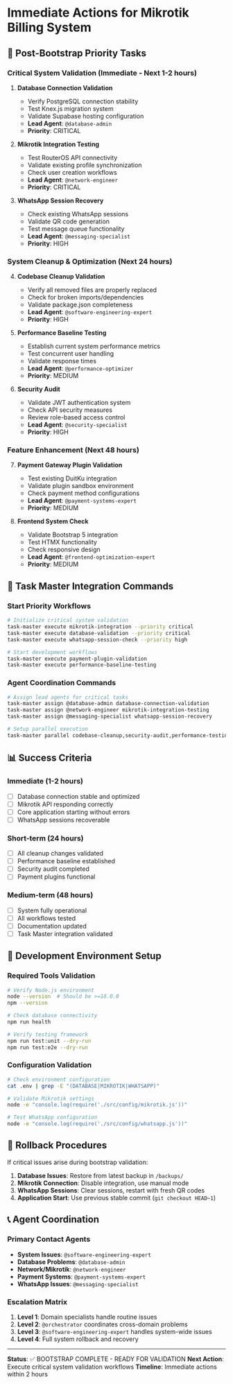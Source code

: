 # Immediate Actions for Mikrotik Billing System

## 🚀 Post-Bootstrap Priority Tasks

### Critical System Validation (Immediate - Next 1-2 hours)

1. **Database Connection Validation**
   - Verify PostgreSQL connection stability
   - Test Knex.js migration system
   - Validate Supabase hosting configuration
   - **Lead Agent**: `@database-admin`
   - **Priority**: CRITICAL

2. **Mikrotik Integration Testing**
   - Test RouterOS API connectivity
   - Validate existing profile synchronization
   - Check user creation workflows
   - **Lead Agent**: `@network-engineer`
   - **Priority**: CRITICAL

3. **WhatsApp Session Recovery**
   - Check existing WhatsApp sessions
   - Validate QR code generation
   - Test message queue functionality
   - **Lead Agent**: `@messaging-specialist`
   - **Priority**: HIGH

### System Cleanup & Optimization (Next 24 hours)

4. **Codebase Cleanup Validation**
   - Verify all removed files are properly replaced
   - Check for broken imports/dependencies
   - Validate package.json completeness
   - **Lead Agent**: `@software-engineering-expert`
   - **Priority**: HIGH

5. **Performance Baseline Testing**
   - Establish current system performance metrics
   - Test concurrent user handling
   - Validate response times
   - **Lead Agent**: `@performance-optimizer`
   - **Priority**: MEDIUM

6. **Security Audit**
   - Validate JWT authentication system
   - Check API security measures
   - Review role-based access control
   - **Lead Agent**: `@security-specialist`
   - **Priority**: HIGH

### Feature Enhancement (Next 48 hours)

7. **Payment Gateway Plugin Validation**
   - Test existing DuitKu integration
   - Validate plugin sandbox environment
   - Check payment method configurations
   - **Lead Agent**: `@payment-systems-expert`
   - **Priority**: MEDIUM

8. **Frontend System Check**
   - Validate Bootstrap 5 integration
   - Test HTMX functionality
   - Check responsive design
   - **Lead Agent**: `@frontend-optimization-expert`
   - **Priority**: MEDIUM

## 🎯 Task Master Integration Commands

### Start Priority Workflows
```bash
# Initialize critical system validation
task-master execute mikrotik-integration --priority critical
task-master execute database-validation --priority critical
task-master execute whatsapp-session-check --priority high

# Start development workflows
task-master execute payment-plugin-validation
task-master execute performance-baseline-testing
```

### Agent Coordination Commands
```bash
# Assign lead agents for critical tasks
task-master assign @database-admin database-connection-validation
task-master assign @network-engineer mikrotik-integration-testing
task-master assign @messaging-specialist whatsapp-session-recovery

# Setup parallel execution
task-master parallel codebase-cleanup,security-audit,performance-testing
```

## 📊 Success Criteria

### Immediate (1-2 hours)
- [ ] Database connection stable and optimized
- [ ] Mikrotik API responding correctly
- [ ] Core application starting without errors
- [ ] WhatsApp sessions recoverable

### Short-term (24 hours)
- [ ] All cleanup changes validated
- [ ] Performance baseline established
- [ ] Security audit completed
- [ ] Payment plugins functional

### Medium-term (48 hours)
- [ ] System fully operational
- [ ] All workflows tested
- [ ] Documentation updated
- [ ] Task Master integration validated

## 🔧 Development Environment Setup

### Required Tools Validation
```bash
# Verify Node.js environment
node --version  # Should be >=18.0.0
npm --version

# Check database connectivity
npm run health

# Verify testing framework
npm run test:unit --dry-run
npm run test:e2e --dry-run
```

### Configuration Validation
```bash
# Check environment configuration
cat .env | grep -E "(DATABASE|MIKROTIK|WHATSAPP)"

# Validate Mikrotik settings
node -e "console.log(require('./src/config/mikrotik.js'))"

# Test WhatsApp configuration
node -e "console.log(require('./src/config/whatsapp.js'))"
```

## 🚨 Rollback Procedures

If critical issues arise during bootstrap validation:

1. **Database Issues**: Restore from latest backup in `/backups/`
2. **Mikrotik Connection**: Disable integration, use manual mode
3. **WhatsApp Sessions**: Clear sessions, restart with fresh QR codes
4. **Application Start**: Use previous stable commit (`git checkout HEAD~1`)

## 📞 Agent Coordination

### Primary Contact Agents
- **System Issues**: `@software-engineering-expert`
- **Database Problems**: `@database-admin`
- **Network/Mikrotik**: `@network-engineer`
- **Payment Systems**: `@payment-systems-expert`
- **WhatsApp Issues**: `@messaging-specialist`

### Escalation Matrix
1. **Level 1**: Domain specialists handle routine issues
2. **Level 2**: `@orchestrator` coordinates cross-domain problems
3. **Level 3**: `@software-engineering-expert` handles system-wide issues
4. **Level 4**: Full system rollback and recovery

---

**Status**: ✅ BOOTSTRAP COMPLETE - READY FOR VALIDATION
**Next Action**: Execute critical system validation workflows
**Timeline**: Immediate actions within 2 hours